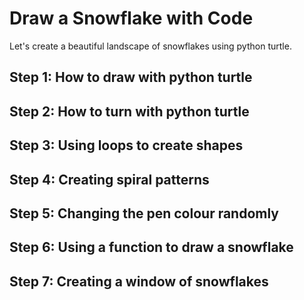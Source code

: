 # Draw a Snowflake with Code

Let's create a beautiful landscape of snowflakes using python turtle. 

## Step 1: How to draw with python turtle


## Step 2: How to turn with python turtle


## Step 3: Using loops to create shapes


## Step 4: Creating spiral patterns


## Step 5: Changing the pen colour randomly


## Step 6: Using a function to draw a snowflake


## Step 7: Creating a window of snowflakes
